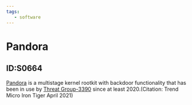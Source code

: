 ```yaml
---
tags:
   - software
---
```

# Pandora
## ID:S0664
[Pandora](software/S0664) is a multistage kernel rootkit with backdoor functionality that has been in use by [Threat Group-3390](groups/G0027) since at least 2020.(Citation: Trend Micro Iron Tiger April 2021)
